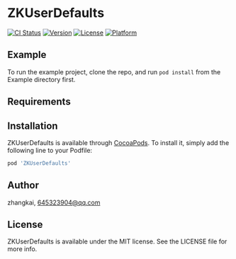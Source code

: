 # ZKUserDefaults

[![CI Status](https://img.shields.io/travis/zhangkai/ZKUserDefaults.svg?style=flat)](https://travis-ci.org/zhangkai/ZKUserDefaults)
[![Version](https://img.shields.io/cocoapods/v/ZKUserDefaults.svg?style=flat)](https://cocoapods.org/pods/ZKUserDefaults)
[![License](https://img.shields.io/cocoapods/l/ZKUserDefaults.svg?style=flat)](https://cocoapods.org/pods/ZKUserDefaults)
[![Platform](https://img.shields.io/cocoapods/p/ZKUserDefaults.svg?style=flat)](https://cocoapods.org/pods/ZKUserDefaults)

## Example

To run the example project, clone the repo, and run `pod install` from the Example directory first.

## Requirements

## Installation

ZKUserDefaults is available through [CocoaPods](https://cocoapods.org). To install
it, simply add the following line to your Podfile:

```ruby
pod 'ZKUserDefaults'
```

## Author

zhangkai, 645323904@qq.com

## License

ZKUserDefaults is available under the MIT license. See the LICENSE file for more info.
